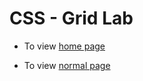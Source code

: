 # CSS - Grid Lab

* To view [home page](https://actionanand.github.io/css-grid-lab/home/)

* To view [normal page](https://actionanand.github.io/css-grid-lab/)
